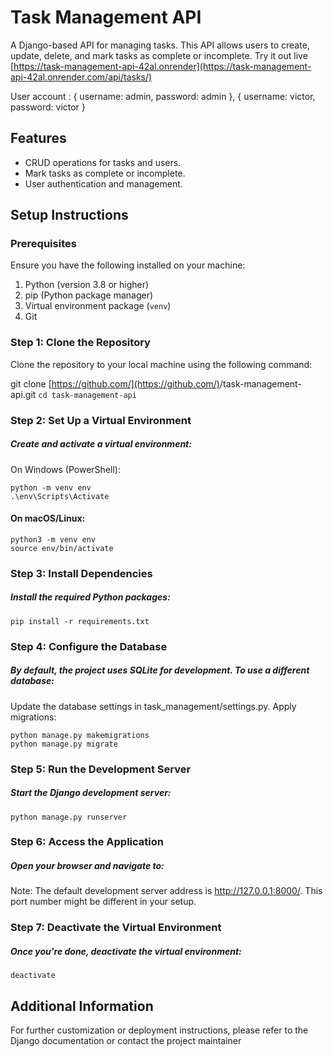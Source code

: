# Task Management API

A Django-based API for managing tasks. This API allows users to create, update, delete, and mark tasks as complete or incomplete.
Try it out live [https://task-management-api-42al.onrender](https://task-management-api-42al.onrender.com/api/tasks/)

User account : 
 {
   username: admin,
   password: admin
 },
  {
   username: victor,
   password: victor
 }

## Features

- CRUD operations for tasks and users.
- Mark tasks as complete or incomplete.
- User authentication and management.

## Setup Instructions

### Prerequisites

Ensure you have the following installed on your machine:

1. Python (version 3.8 or higher)
2. pip (Python package manager)
3. Virtual environment package (`venv`)
4. Git

### Step 1: Clone the Repository

Clone the repository to your local machine using the following command:

git clone [https://github.com/](https://github.com/)<your-username>/task-management-api.git
`cd task-management-api`

### Step 2: Set Up a Virtual Environment

##### Create and activate a virtual environment:

On Windows (PowerShell):

```
python -m venv env
.\env\Scripts\Activate
```

#### On macOS/Linux:

```
python3 -m venv env
source env/bin/activate
```

### Step 3: Install Dependencies

##### Install the required Python packages:

`pip install -r requirements.txt`

### Step 4: Configure the Database

##### By default, the project uses SQLite for development. To use a different database:

Update the database settings in task_management/settings.py.
Apply migrations:

```
python manage.py makemigrations
python manage.py migrate
```

### Step 5: Run the Development Server

##### Start the Django development server:

`python manage.py runserver`

### Step 6: Access the Application

##### Open your browser and navigate to:

Note: The default development server address is http://127.0.0.1:8000/. This port number might be different in your setup.

### Step 7: Deactivate the Virtual Environment

##### Once you're done, deactivate the virtual environment:

`deactivate`

## Additional Information

For further customization or deployment instructions, please refer to the Django documentation or contact the project maintainer
